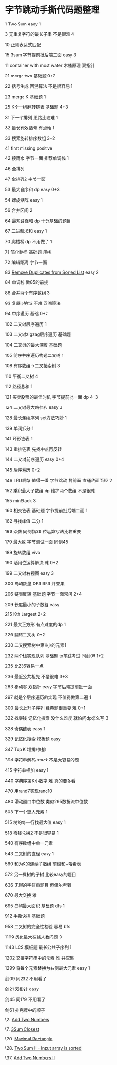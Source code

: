 # 字节跳动手撕代码题整理

1 Two Sum easy 1

3 无重复字符的最长子串 不是很难 4

10 正则表达式匹配

15 3sum 字节提前批后端二面 easy 3

11 container with most water 木桶原理 双指针

21 merge two 基础题 0+2

22 括号生成 回溯算法 不是很容易 1

23 merge K 基础题 1

25 K个一组翻转链表 基础题 4+3

31 下一个排列 思路比较难 1

32 最长有效括号 有点难 1

33 搜索旋转排序数组 3+2

41 first missing positive

42 接雨水 字节一面 推荐单调栈 1

46 全排列

47 全排列2 字节一面

53 最大自序和 dp easy 0+3

54 螺旋矩阵 easy 1

56 合并区间 2

64 最短路径和 dp 十分基础的题目

67 二进制求和 easy 1 

70 爬楼梯 dp 不用做了 1

71 简化路径 基础题 用栈

72 编辑距离 字节一面

83 [Remove Duplicates from Sorted List](https://leetcode.com/problems/remove-duplicates-from-sorted-list) easy 2

84 单调栈 做85的前提

88 合并两个有序数组 3

93 复原ip地址 不难 回溯算法

94 中序遍历 基础 0+2

102 二叉树层序遍历 1

103 二叉树zigzag层序遍历 基础题

104 二叉树的最大深度 基础题

105 前序中序遍历构造二叉树 1

108 有序数组->二叉搜索树 3

110 平衡二叉树 4

112 路径总和 1

121 买卖股票的最佳时机 字节提前批一面 dp 4+3

124 二叉树最大路径和 easy 3

128 最长连续序列 set方法巧妙 1

139 单词拆分 1

141 环形链表 1

143 重排链表 先找中点再反转

144 二叉树前序遍历 easy 0+4

145 后序遍历 0+2

146 LRU缓存 值得一看 字节跳动 提前面 直通终面面经 2

152 乘积最大子数组 dp 维护两个数组 不是很难

155 minStack 3

160 相交链表 基础题 字节提前批后端二面 1

162 寻找峰值 二分 1

169 众数 同剑指39 位运算写法比较重要

179 最大数 字节测试一面 同剑45

189 旋转数组 vivo

190 活用位运算解决 难 0+2

199 二叉树右视图 easy 3

200 岛屿数量 DFS BFS 并查集

206 链表反转 基础题 字节一面常问 2+4

209 长度最小的子数组 easy

215 Kth Largest 2+2

221 最大正方形 有点难度的dp 1

226 翻转二叉树 0+2

230 二叉搜索树中第K小的元素1

232 两个栈实现队列 基础题 tx笔试考过 同剑09 1+2

235 比236容易一点

236 最近公共祖先 不是很难 3+3

283 移动零 双指针 easy 字节后端提前批一面

297 就是个层序遍历的实现 不值得做第二遍 1

300 最长上升子序列 经典题很重要 难 0+1

322 找零钱 记忆化搜索 没什么难度 就怕问dp怎么写 3

328 奇偶链表 easy 1

329 记忆化搜索 模板题 easy

347 Top K 堆排/快排

394 字符串解码 stack 不是太容易的题

415 字符串相加 easy 1

440 字典序第K小数字 难 真的要多看

470 用rand7实现rand10

480 滑动窗口中位数 类似295数据流中位数

503 下一个更大元素 1

515 树的每一行找最大值 easy 1

518 零钱兑换2 不是很容易 1

540 有序数组中单一元素

543 二叉树的直径 easy 1

560 和为K的连续子数组 前缀和+哈希表

572 另一棵树的子树 比较easy的题目

636 无聊的字符串题目 但偶尔考到

670 最大交换 难

695 岛屿最大面积 基础题 dfs 1

912 手撕快排 基础题

958 二叉树的完全性检验 容易 bfs

1109 类似最大在线人数问题 3

1143 LCS 模板题 最长公共子序列 1

1202 交换字符串中的元素 难 并查集

1299 将每个元素替换为右侧最大元素 easy 1



剑09 同232 不用看了

剑21 双指针 easy

剑45 同179 不用看了

剑61 扑克牌中的顺子


\2. [Add Two Numbers](https://leetcode.com/problems/add-two-numbers)











\7. [3Sum Closest](https://leetcode.com/problems/3sum-closest)



































\20. [Maximal Rectangle](https://leetcode.com/problems/maximal-rectangle)

























\28. [Two Sum II - Input array is sorted](https://leetcode.com/problems/two-sum-ii-input-array-is-sorted)































\37. [Add Two Numbers II](https://leetcode.com/problems/add-two-numbers-ii)



















